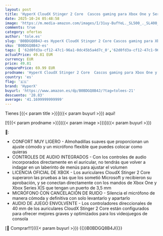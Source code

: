 ```yaml
---
layout: post
title: 'HyperX CloudX Stinger 2 Core  Cascos gaming para Xbox One y Series X/S  Drivers de 40 mm y Audio Envolvente  3.5 mm  Micrófono Plegable con cancelación de ruido  Licencia Oficial Xbox - Blanco/Verde'
date: 2025-10-24 05:48:58
image: 'https://m.media-amazon.com/images/I/31uy-BufYeL._SL500_._SL400_.jpg'
comments: true
category: ofertas
author: 'tole.es'
slug: 'B0BDGQ8B4J-es HyperX CloudX Stinger 2 Core Cascos gaming para Xbox One y...'
sku: 'B0BDGQ8B4J-es'
tags: [ '62d0fd3a-cf12-47c1-96a1-0dc45b5a4d7c_0','62d0fd3a-cf12-47c1-96a1-0dc45b5a4d7c_5501','749d7d8e-47fd-431e-8b51-348b70f767e2_0','749d7d8e-47fd-431e-8b51-348b70f767e2_8501','856628d6-bd06-44c9-8556-c5cb75f77e2b_0','856628d6-bd06-44c9-8556-c5cb75f77e2b_3701','856628d6-bd06-44c9-8556-c5cb75f77e2b_8201','Accesorios','Accesorios para PS4, Xbox One y Nintendo Switch','Accesorios para Xbox One','Arborist Merchandising Root','Auriculares gaming para Xbox One','Auriculares para equipo de audio','Auriculares y accesorios','CML-Tech','Electrónica','Hardware y juegos para Xbox One','Informática','Self Service','Special Features Stores','Tech all','Videojuegos','hyperx','xbox','🇪🇸', ]
actualPrice: 49.81 EUR
currency: EUR
price: 49.81
comparePrice: 69.99 EUR
prodname: 'HyperX CloudX Stinger 2 Core  Cascos gaming para Xbox One y Series X/S  Drivers de 40 mm y Audio Envolvente  3.5 mm  Micrófono Plegable con cancelación de ruido  Licencia Oficial Xbox - Blanco/Verde'
country: 'es'
flag: '🇪🇸'
brand: 'HyperX'
buyurl: 'https://www.amazon.es/dp/B0BDGQ8B4J/?tag=tolees-21'
descuento: '28.83'
average: '41.1699999999999'
---
```


Tienes [{{< param title >}}]({{< param buyurl >}}) aqui!

[![{{< param prodname >}}]({{< param image >}})]({{< param buyurl >}})

🔎:

- CONFORT MUY LIGERO - Almohadillas suaves que proporcionan un ajuste cómodo y un micrófono flexible que puedes colocar como quieras
- CONTROLES DE AUDIO INTEGRADOS - Con los controles de audio incorporados directamente en el auricular, no tendrás que volver a indagar en un laberinto de menús para ajustar el volumen
- LICENCIA OFICIAL DE XBOX - Los auriculares CloudX Stinger 2 Core superaron las pruebas a las que los sometió Microsoft y recibieron su aprobación, y se conectan directamente con los mandos de Xbox One y Xbox Series X|S que tengan un puerto de 3,5 mm
- MICRÓFONO CON CANCELACIÓN DE RUIDO - Silencia el micrófono de manera cómoda y definitiva con solo levantarlo y apartarlo
- AUDIO DE JUEGO ENVOLVENTE - Los controladores direccionales de 40 mm de los auriculares CloudX Stinger 2 Core están configurados para ofrecer mejores graves y optimizados para los videojuegos de consola

[🛒 Comprar!!!]({{< param buyurl >}})
{{<world>}}B0BDGQ8B4J{{</world>}}
